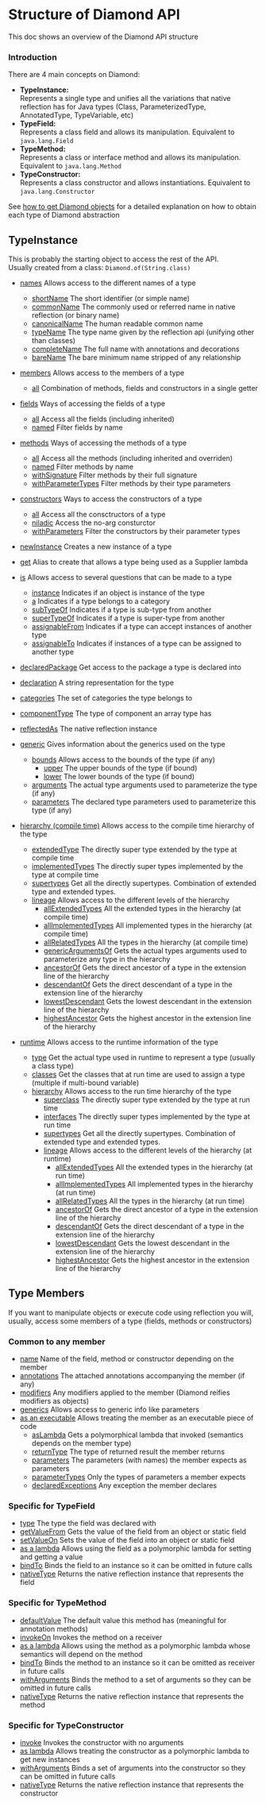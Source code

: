 # Structure of Diamond API
This doc shows an overview of the Diamond API structure

### Introduction
There are 4 main concepts on Diamond:
- **TypeInstance:**   
  Represents a single type and unifies all the variations that native reflection
  has for Java types (Class, ParameterizedType, AnnotatedType, TypeVariable, etc)
- **TypeField:**   
  Represents a class field and allows its manipulation. Equivalent to `java.lang.Field`
- **TypeMethod:**  
  Represents a class or interface method and allows its manipulation. Equivalent to `java.lang.Method`
- **TypeConstructor:**  
  Represents a class constructor and allows instantiations. Equivalent to `java.lang.Constructor`

See [how to get Diamond objects](sources_api_guide.md)
for a detailed explanation on how to obtain each type of Diamond abstraction

## TypeInstance
This is probably the starting object to access the rest of the API.  
Usually created from a class: `Diamond.of(String.class)`

- [names](names_api_guide.md)
  Allows access to the different names of a type
  - [shortName](names_api_guide.md#how-to-get-the-simple-name-of-a-class-typenamesshortname)
    The short identifier (or simple name)
  - [commonName](names_api_guide.md#how-to-get-the-name-of-a-class-typenamescommonname)
    The commonly used or referred name in native reflection (or binary name)
  - [canonicalName](names_api_guide.md#hot-to-get-the-canonical-name-of-a-class-typenamescanonicalname)
    The human readable common name
  - [typeName](names_api_guide.md#how-to-get-the-typename-of-a-type-typenamestypename)
    The type name given by the reflection api (unifying other than classes)
  - [completeName](names_api_guide.md#how-to-get-the-annotated-name-of-a-type-typenamescompletename)
    The full name with annotations and decorations
  - [bareName](names_api_guide.md#how-to-get-the-minimum-name-of-a-type-typenamesbarename)
    The bare minimum name stripped of any relationship

- [members](accessing-members_api_guide.md)
  Allows access to the members of a type
  - [all](accessing-members_api_guide.md#how-to-get-all-the-members-of-a-type-typeinstancemembers)
    Combination of methods, fields and constructors in a single getter
- [fields](accessing-members_api_guide.md#accessing-fields)
  Ways of accessing the fields of a type
  - [all](accessing-members_api_guide.md#how-to-get-all-the-fields-of-a-type-typefieldsall)
    Access all the fields (including inherited)
  - [named](accessing-members_api_guide.md#how-to-get-a-field-by-name-typefieldsnamed)
    Filter fields by name
- [methods](accessing-members_api_guide.md#accessing-methods)
  Ways of accessing the methods of a type    
  - [all](accessing-members_api_guide.md#how-to-get-all-the-methods-of-a-type-typemethodsall)
    Access all the methods (including inherited and overriden)
  - [named](accessing-members_api_guide.md#how-to-get-a-method-by-name-typemethodsnamed)
    Filter methods by name
  - [withSignature](accessing-members_api_guide.md#how-to-get-a-method-by-its-signature-typemethodswithsignature)
    Filter methods by their full signature
  - [withParameterTypes](accessing-members_api_guide.md#how-to-get-a-method-by-its-parameter-types-typemethodswithparametertypes)
    Filter methods by their type parameters
- [constructors](accessing-members_api_guide.md#accessing-constructors)
    Ways to access the constructors of a type
  - [all](accessing-members_api_guide.md#how-to-get-all-the-constructors-of-a-type-typeconstructorsall)
    Access all the consctructors of a type
  - [niladic](accessing-members_api_guide.md#how-to-get-the-no-arg-constructor-of-a-type-typeconstructorsniladic)
    Access the no-arg consturctor
  - [withParameters](accessing-members_api_guide.md#how-to-get-a-constructor-by-its-parameter-types-typeconstructorswithparametertypes)
    Filter the constructors by their parameter types

- [newInstance](instantiation_api_guide.md#how-to-quickly-create-an-instance-of-a-type-using-the-niladic-constructor-typeinstancenewinstance)
  Creates a new instance of a type 
- [get](instantiation_api_guide.md#how-to-use-a-type-as-a-supplier-typeinstanceget)
  Alias to create that allows a type being used as a Supplier lambda

- [is](type-tests_api_guide.md#is-questions)
  Allows access to several questions that can be made to a type
  - [instance](type-tests_api_guide.md#how-to-test-if-an-instance-is-from-a-type-typetestsinstance)
    Indicates if an object is instance of the type
  - [a](type-tests_api_guide.md#how-to-test-if-a-type-represents-an-interface-typetestsa)
    Indicates if a type belongs to a category 
  - [subTypeOf](type-tests_api_guide.md#how-to-test-if-a-type-is-a-compile-time-subtype-typetestssubtypeof)
    Indicates if a type is sub-type from another  
  - [superTypeOf](type-tests_api_guide.md#how-to-test-if-a-type-is-a-compile-time-supertype-typetestssupertypeof)
    Indicates if a type is super-type from another  
  - [assignableFrom](type-tests_api_guide.md#how-to-test-if-a-type-is-a-runtime-subtype-typetestsassignablefrom)
    Indicates if a type can accept instances of another type   
  - [assignableTo](type-tests_api_guide.md#how-to-test-if-a-type-is-a-runtime-supertype-typetestsassignableto)
    Indicates if instances of a type can be assigned to another type   

- [declaredPackage](type-info_api_guide.md#how-to-know-the-package-where-a-type-is-declared-typeinstancedeclaredpackage)
  Get access to the package a type is declared into   
- [declaration](type-info_api_guide.md#how-to-get-a-string-representation-of-the-type-typeinstancedeclaration)
  A string representation for the type   
- [categories](type-info_api_guide.md#how-to-know-the-categories-a-type-belongs-to-typeinstancecategories)
  The set of categories the type belongs to    
- [componentType](type-info_api_guide.md#how-to-know-the-component-type-of-an-array-type-typeinstancecomponenttype)
  The type of component an array type has     
- [reflectedAs](type-info_api_guide.md#how-to-get-the-native-reflection-instance-from-a-type-typeinstancereflectedas)
  The native reflection instance     

- [generic](generics_api_guide.md#type-generics)
  Gives information about the generics used on the type     
  - [bounds](generics_api_guide.md#the-bounds-of-a-type-can-be-accessed-with-typegenericsbounds)
    Allows access to the bounds of the type (if any)     
    - [upper](generics_api_guide.md#how-to-get-the-upper-bounds-of-a-type-typeboundsupper)
      The upper bounds of the type (if bound)     
    - [lower](generics_api_guide.md#how-to-get-the-lower-bounds-of-a-type-typeboundsupper)
      The lower bounds of the type (if bound)     
  - [arguments](generics_api_guide.md#how-to-get-the-type-arguments-of-a-parameterized-type-typegenericsarguments)
    The actual type arguments used to parameterize the type (if any)     
  - [parameters](generics_api_guide.md#how-to-get-the-type-parameters-of-a-parameterizable-type-typegenericsparameters)
    The declared type parameters used to parameterize this type (if any)     
  
- [hierarchy (compile time)](compile-time-hierarchy_api_guide.md#compile-time-hierarchy)
  Allows access to the compile time hierarchy of the type
  - [extendedType](compile-time-hierarchy_api_guide.md#how-to-know-the-type-a-type-directly-extends-from-compiletimehierarchyextendedtype)
    The directly super type extended by the type at compile time 
  - [implementedTypes](compile-time-hierarchy_api_guide.md#how-to-know-the-different-types-a-type-directly-implements-compiletimehierarchyimplementedtypes)
    The directly super types implemented by the type at compile time 
  - [supertypes](compile-time-hierarchy_api_guide.md#how-to-know-all-the-direct-super-types-of-a-type-compiletimehierarchysupertypes)
    Get all the directly supertypes. Combination of extended type and extended types. 
  - [lineage](compile-time-hierarchy_api_guide.md#type-lineage)
    Allows access to the different levels of the hierarchy 
    - [allExtendedTypes](compile-time-hierarchy_api_guide.md#how-to-get-all-the-types-extended-from-a-type-typelineageallextendedtypes)
      All the extended types in the hierarchy (at compile time) 
    - [allImplementedTypes](compile-time-hierarchy_api_guide.md#how-to-get-all-the-implemented-types-from-a-type-typelineageallimplementedtypes)
      All implemented types in the hierarchy (at compile time)
    - [allRelatedTypes](compile-time-hierarchy_api_guide.md#how-to-get-all-types-involved-in-a-type-hierarchy-typelineageallrelatedtypes)
      All the types in the hierarchy (at compile time)
    - [genericArgumentsOf](compile-time-hierarchy_api_guide.md#how-to-get-the-actual-type-arguments-of-a-super-type-in-the-hierarchy-typelineagegenericargumentsof)
      Gets the actual types arguments used to parameterize any type in the hierarchy
    - [ancestorOf](compile-time-hierarchy_api_guide.md#how-to-get-the-direct-ancestor-of-a-type-in-a-lineage-typelineageancestorof)
      Gets the direct ancestor of a type in the extension line of the hierarchy
    - [descendantOf](compile-time-hierarchy_api_guide.md#how-to-get-the-direct-descendant-of-a-type-in-a-lineage-typelineagedescendantof)
      Gets the direct descendant of a type in the extension line of the hierarchy
    - [lowestDescendant](compile-time-hierarchy_api_guide.md#how-to-get-the-lowest-descendant-in-a-hierarchy-lineage-typelineagelowestdescendant)
      Gets the lowest descendant in the extension line of the hierarchy
    - [highestAncestor](compile-time-hierarchy_api_guide.md#how-to-get-the-highest-ancestor-in-a-hierarchy-lineage-typelineagehighestancestor)
      Gets the highest ancestor in the extension line of the hierarchy
  
- [runtime](runtime-hierarchy_api_guide.md#runtime-information)
  Allows access to the runtime information of the type
  - [type](runtime-hierarchy_api_guide.md#how-to-get-the-actual-runtime-type-of-a-type-typeruntimetype)
    Get the actual type used in runtime to represent a type (usually a class type)
  - [classes](runtime-hierarchy_api_guide.md#how-to-get-the-actual-classes-that-can-be-used-at-runtime-to-hold-a-variable-of-a-type-typeruntimeclasses)
    Get the classes that at run time are used to assign a type (multiple if multi-bound variable)
  - [hierarchy](runtime-hierarchy_api_guide.md#runtime-hierarchy)
   Allows access to the run time hierarchy of the type
    - [superclass](runtime-hierarchy_api_guide.md#how-to-know-the-superclass-a-type-directly-extends-from-runtimetypehierarchysuperclass)
      The directly super type extended by the type at run time
    - [interfaces](runtime-hierarchy_api_guide.md#how-to-know-the-interfaces-a-type-directly-implements-runtimetypehierarchyinterfaces)
      The directly super types implemented by the type at run time
    - [supertypes](runtime-hierarchy_api_guide.md#how-to-know-all-the-direct-super-types-of-a-type-runtimetypehierarchysupertypes)
      Get all the directly supertypes. Combination of extended type and extended types.
    - [lineage](runtime-hierarchy_api_guide.md#runtime-type-lineage)
      Allows access to the different levels of the hierarchy (at runtime)
      - [allExtendedTypes](runtime-hierarchy_api_guide.md#how-to-get-all-the-types-extended-from-a-type-typelineageallextendedtypes)
        All the extended types in the hierarchy (at run time)
      - [allImplementedTypes](runtime-hierarchy_api_guide.md#how-to-get-all-the-implemented-types-from-a-type-typelineageallimplementedtypes)
        All implemented types in the hierarchy (at run time)
      - [allRelatedTypes](runtime-hierarchy_api_guide.md#how-to-get-all-types-involved-in-a-type-hierarchy-typelineageallrelatedtypes)
        All the types in the hierarchy (at run time)
      - [ancestorOf](runtime-hierarchy_api_guide.md#how-to-get-the-direct-ancestor-of-a-type-in-a-lineage-typelineageancestorof)
        Gets the direct ancestor of a type in the extension line of the hierarchy
      - [descendantOf](runtime-hierarchy_api_guide.md#how-to-get-the-direct-descendant-of-a-type-in-a-lineage-typelineagedescendantof)
        Gets the direct descendant of a type in the extension line of the hierarchy
      - [lowestDescendant](runtime-hierarchy_api_guide.md#how-to-get-the-lowest-descendant-in-a-hierarchy-lineage-typelineagelowestdescendant)
        Gets the lowest descendant in the extension line of the hierarchy
      - [highestAncestor](runtime-hierarchy_api_guide.md#how-to-get-the-highest-ancestor-in-a-hierarchy-lineage-typelineagehighestancestor)
        Gets the highest ancestor in the extension line of the hierarchy

## Type Members
If you want to manipulate objects or execute code using reflection you will, 
usually, access some members of a type (fields, methods or constructors)

### Common to any member
- [name](members_api_guide.md#how-to-access-the-name-of-a-member-namedname)
  Name of the field, method or constructor depending on the member
- [annotations](members_api_guide.md#how-to-access-the-annotations-declared-on-a-member-annotatedannotations)
  The attached annotations accompanying the member (if any)
- [modifiers](members_api_guide.md#how-to-access-all-the-modifiers-of-a-member-modifiablemodifiers)
  Any modifiers applied to the member (Diamond reifies modifiers as objects)
- [generics](members_api_guide.md#how-to-access-the-type-parameters-used-on-a-member-declaration-generifiedgeneric)
  Allows access to generic info like parameters
- [as an executable](members_api_guide.md#executable)
  Allows treating the member as an executable piece of code
  - [asLambda](members_api_guide.md#how-to-get-a-polymorphic-lambda-from-a-member-executableasLambda)
    Gets a polymorphical lambda that invoked (semantics depends on the member type)
  - [returnType](members_api_guide.md#how-to-know-the-return-type-of-any-member-used-as-function-executablereturntype)
    The type of returned result the member returns
  - [parameters](members_api_guide.md#how-to-know-the-expected-parameters-of-a-member-used-as-a-function-executableparameters)
    The parameters (with names) the member expects as parameters
  - [parameterTypes](members_api_guide.md#how-to-know-the-expected-parameter-types-of-a-member-used-as-function-parameterizedbehaviorparametertypes)
    Only the types of parameters a member expects
  - [declaredExceptions](members_api_guide.md#how-to-know-the-declared-exception-of-the-member-exceptionabledeclaredexceptions)
    Any exception the member declares
  
### Specific for TypeField
- [type](field-api-guide.md#how-to-know-the-type-of-a-field-typefieldtype)
  The type the field was declared with
- [getValueFrom](field-api-guide.md#how-to-get-the-value-of-a-field-from-an-object-typefieldgetvaluefrom)
  Gets the value of the field from an object or static field
- [setValueOn](field-api-guide.md#how-to-set-the-value-of-a-field-on-an-object-typefieldsetvalueon)
  Sets the value of the field into an object or static field
- [as a lambda](field-api-guide.md#field-used-as-lambda)
  Allows using the field as a polymorphic lambda for setting and getting a value
- [bindTo](field-api-guide.md#how-to-bind-an-instance-to-a-type-field-typefieldbindto)
  Binds the field to an instance so it can be omitted in future calls
- [nativeType](field-api-guide.md#how-to-get-the-native-reflection-instance-for-a-field-typefieldnativetype)
  Returns the native reflection instance that represents the field

### Specific for TypeMethod
- [defaultValue](method-api-guide.md#how-to-get-the-default-value-of-a-method-typemethoddefaultvalue)
  The default value this method has (meaningful for annotation methods)
- [invokeOn](method-api-guide.md#how-to-invoke-a-bound-method-on-an-instance-boundmethodinvoke)
  Invokes the method on a receiver
- [as a lambda](method-api-guide.md#method-used-as-lambda)
  Allows using the method as a polymorphic lambda whose semantics will depend on the method
- [bindTo](method-api-guide.md#how-to-bind-an-instance-to-a-type-method-typemethodbindto)
  Binds the method to an instance so it can be omitted as receiver in future calls
- [withArguments](method-api-guide.md#how-to-bind-arguments-to-the-parameters-of-a-method-typemethodwitharguments)
  Binds the method to a set of arguments so they can be omitted in future calls
- [nativeType](method-api-guide.md#how-to-get-the-native-reflection-instance-for-a-method-typemethodnativetype)
  Returns the native reflection instance that represents the method

### Specific for TypeConstructor
- [invoke](constructor-api-guide.md#how-to-invoke-a-constructor-typeconstructorinvoke)
  Invokes the constructor with no arguments
- [as lambda](constructor-api-guide.md#constructor-used-as-lambda)
  Allows treating the constructor as a polymorphic lambda to get new instances
- [withArguments](constructor-api-guide.md#how-to-bind-arguments-to-the-parameters-of-a-constructor-typeconstructorwitharguments)
  Binds a set of arguments into the constructor so they can be omitted in future calls
- [nativeType](constructor-api-guide.md#how-to-get-the-native-reflection-instance-for-a-constructor-typeconstructornativetype)
  Returns the native reflection instance that represents the constructor